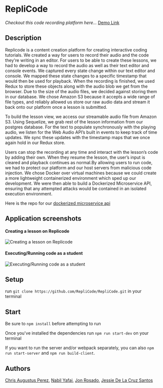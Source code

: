 # RepliCode

_Checkout this code recording platform here..._ [Demo Link](https://bit.ly/2AbCdGE)

## Description

Replicode is a content creation platform for creating interactive coding tutorials. We created a way for users to record their audio and the code they're writing in an editor. For users to be able to create these lessons, we had to develop a way to record the audio as well as their text editor and console events. We captured every state change within our text editor and console. We mapped these state changes to a specific timestamp that would then be used for playback. When the recording is finished, we used Redux to store these objects along with the audio blob we get from the browser. Due to the size of the audio files, we decided against storing them in our database. We chose Amazon S3 because it accepts a wide range of file types, and reliably allowed us store our raw audio data and stream it back onto our platform once a lesson is submitted.

To build the lesson view, we access our streamable audio file from Amazon S3. Using Sequelize, we grab rest of the lesson information from our postgres database. For the text to populate synchronously with the playing audio, we listen for the Web Audio API’s built in events to keep track of time updates. We sync these updates with the timestamp maps that we once again hold in our Redux store.

Users can stop the recording at any time and interact with the lesson’s code by adding their own. When they resume the lesson, the user’s input is cleared and playback continues as normal.By allowing users to run code, we had to protect our platform and our host servers from malicious code injection. We chose Docker over virtual machines because we could create a more lightweight containerized environment which sped up our development. We were then able to build a Dockerized Microservice API, ensuring that any attempted attacks would be contained in an isolated execution environment.

Here is the repo for our [dockerized microservice api](https://github.com/RepliCode/DockerApi)

## Application screenshots

#### Creating a lesson on Replicode
![Creating a lesson on Replicode](https://i.imgur.com/LApgIyP.gif)

#### Executing/Running code as a student
![Executing/Running code as a student](https://i.imgur.com/tCFqMEb.gif)

## Setup

run `git clone https://github.com/RepliCode/RepliCode.git` in your terminal

## Start

Be sure to `npm install` before attempting to run

Once you've installed the dependencies run `npm run start-dev` on your terminal

If you want to run the server and/or webpack separately, you can also `npm run start-server` and `npm run build-client`.

## Authors

[Chris Augustus Perez](https://github.com/chrisauinmotion), [Nabil Yafai](https://github.com/na-ya), [Jon Rosado](https://github.com/johnnybee4e), [ Jessie De La Cruz Santos](https://github.com/jessdelacruzsantos)
